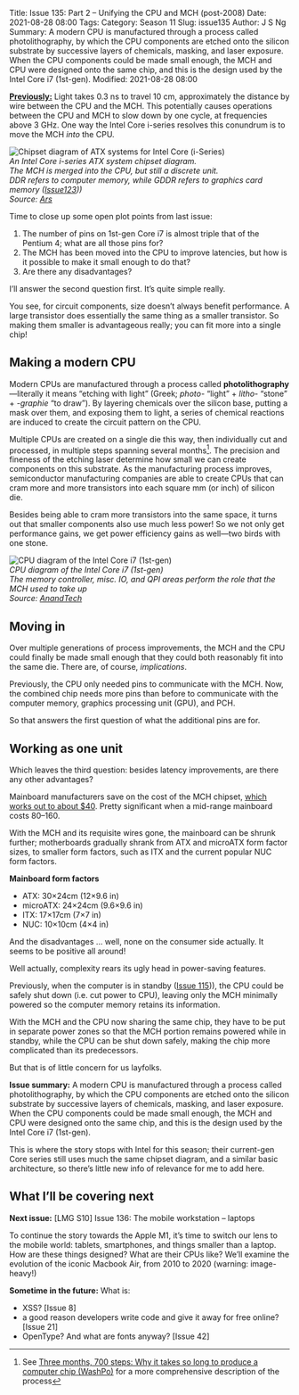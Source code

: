 Title: Issue 135: Part 2 – Unifying the CPU and MCH (post-2008)
Date: 2021-08-28 08:00
Tags: 
Category: Season 11
Slug: issue135
Author: J S Ng
Summary: A modern CPU is manufactured through a process called photolithography, by which the CPU components are etched onto the silicon substrate by successive layers of chemicals, masking, and laser exposure. When the CPU components could be made small enough, the MCH and CPU were designed onto the same chip, and this is the design used by the Intel Core i7 (1st-gen).
Modified: 2021-08-28 08:00

[**Previously:**](https://buttondown.email/laymansguide/archive/) Light takes 0.3 ns to travel 10 cm, approximately the distance by wire between the CPU and the MCH. This potentially causes operations between the CPU and MCH to slow down by one cycle, at frequencies above 3 GHz. One way the Intel Core i-series resolves this conundrum is to move the MCH *into* the CPU.

![Chipset diagram of ATX systems for Intel Core (i-Series)]({attach}/season11/issue134/issue134_02.gif)  
*An Intel Core i-series ATX system chipset diagram.<br />The MCH is merged into the CPU, but still a discrete unit.<br />DDR refers to computer memory, while GDDR refers to graphics card memory ([Issue123]({filename}/season10/issue123/issue123.md)))<br />Source: [Ars](https://arstechnica.com/gadgets/2009/09/intel-launches-all-new-pc-architecture-with-core-i5i7-cpus/)*    

Time to close up some open plot points from last issue:

1. The number of pins on 1st-gen Core i7 is almost triple that of the Pentium 4; what are all those pins for?
2. The MCH has been moved into the CPU to improve latencies, but how is it possible to make it small enough to do that?
3. Are there any disadvantages?

I’ll answer the second question first. It’s quite simple really.

You see, for circuit components, size doesn’t always benefit performance. A large transistor does essentially the same thing as a smaller transistor. So making them smaller is advantageous really; you can fit more into a single chip!

## Making a modern CPU

Modern CPUs are manufactured through a process called **photolithography**—literally it means “etching with light” (Greek; _photo-_ “light” + _litho-_ “stone” + _-graphie_ “to draw”). By layering chemicals over the silicon base, putting a mask over them, and exposing them to light, a series of chemical reactions are induced to create the circuit pattern on the CPU.

Multiple CPUs are created on a single die this way, then individually cut and processed, in multiple steps spanning several months[^1]. The precision and fineness of the etching laser determine how small we can create components on this substrate. As the manufacturing process improves, semiconductor manufacturing companies are able to create CPUs that can cram more and more transistors into each square mm (or inch) of silicon die.

[^1]: See [Three months, 700 steps: Why it takes so long to produce a computer chip (WashPo)](https://www.washingtonpost.com/technology/2021/07/07/making-semiconductors-is-hard/) for a more comprehensive description of the process

Besides being able to cram more transistors into the same space, it turns out that smaller components also use much less power! So we not only get performance gains, we get power efficiency gains as well—two birds with one stone.

![CPU diagram of the Intel Core i7 (1st-gen)]({attach}/season11/issue135/issue135_01.jpg)  
*CPU diagram of the Intel Core i7 (1st-gen)<br />The memory controller, misc. IO, and QPI areas perform the role that the MCH used to take up<br />Source: [AnandTech](https://www.anandtech.com/print/2658/)*    

## Moving in

Over multiple generations of process improvements, the MCH and the CPU could finally be made small enough that they could both reasonably fit into the same die. There are, of course, *implications*.

Previously, the CPU only needed pins to communicate with the MCH. Now, the combined chip needs more pins than before to communicate with the computer memory, graphics processing unit (GPU), and PCH.

So that answers the first question of what the additional pins are for.

## Working as one unit

Which leaves the third question: besides latency improvements, are there any other advantages?

Mainboard manufacturers save on the cost of the MCH chipset, [which works out to about $40](https://www.anandtech.com/show/2824). Pretty significant when a mid-range mainboard costs $80–$160.

With the MCH and its requisite wires gone, the mainboard can be shrunk further; motherboards gradually shrank from ATX and microATX form factor sizes, to smaller form factors, such as ITX and the current popular NUC form factors.

**Mainboard form factors**

- ATX: 30×24cm (12×9.6 in)
- microATX: 24×24cm (9.6×9.6 in)
- ITX: 17×17cm (7×7 in)
- NUC: 10×10cm (4×4 in)

And the disadvantages ... well, none on the consumer side actually. It seems to be positive all around!

Well actually, complexity rears its ugly head in power-saving features.

Previously, when the computer is in standby ([Issue 115]({filename}/season09/issue115/issue115.md))), the CPU could be safely shut down (i.e. cut power to CPU), leaving only the MCH minimally powered so the computer memory retains its information.

With the MCH and the CPU now sharing the same chip, they have to be put in separate power zones so that the MCH portion remains powered while in standby, while the CPU can be shut down safely, making the chip more complicated than its predecessors.

But that is of little concern for us layfolks.

**Issue summary:** A modern CPU is manufactured through a process called photolithography, by which the CPU components are etched onto the silicon substrate by successive layers of chemicals, masking, and laser exposure. When the CPU components could be made small enough, the MCH and CPU were designed onto the same chip, and this is the design used by the Intel Core i7 (1st-gen).

This is where the story stops with Intel for this season; their current-gen Core series still uses much the same chipset diagram, and a similar basic architecture, so there’s little new info of relevance for me to add here.

## What I’ll be covering next

**Next issue:** [LMG S10] Issue 136: The mobile workstation – laptops

To continue the story towards the Apple M1, it’s time to switch our lens to the mobile world: tablets, smartphones, and things smaller than a laptop. How are these things designed? What are their CPUs like? We’ll examine the evolution of the iconic Macbook Air, from 2010 to 2020 (warning: image-heavy!)

**Sometime in the future:** What is:

- XSS? [Issue 8]
- a good reason developers write code and give it away for free online? [Issue 21]
- OpenType? And what are fonts anyway? [Issue 42]
